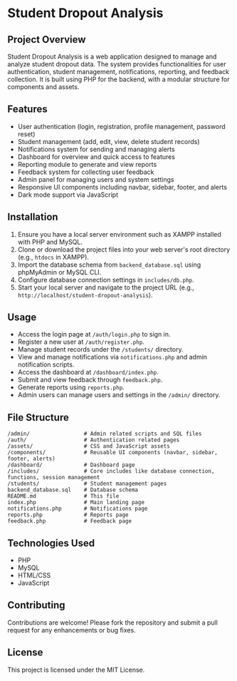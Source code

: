 # Student Dropout Analysis

## Project Overview
Student Dropout Analysis is a web application designed to manage and analyze student dropout data. The system provides functionalities for user authentication, student management, notifications, reporting, and feedback collection. It is built using PHP for the backend, with a modular structure for components and assets.

## Features
- User authentication (login, registration, profile management, password reset)
- Student management (add, edit, view, delete student records)
- Notifications system for sending and managing alerts
- Dashboard for overview and quick access to features
- Reporting module to generate and view reports
- Feedback system for collecting user feedback
- Admin panel for managing users and system settings
- Responsive UI components including navbar, sidebar, footer, and alerts
- Dark mode support via JavaScript

## Installation
1. Ensure you have a local server environment such as XAMPP installed with PHP and MySQL.
2. Clone or download the project files into your web server's root directory (e.g., `htdocs` in XAMPP).
3. Import the database schema from `backend_database.sql` using phpMyAdmin or MySQL CLI.
4. Configure database connection settings in `includes/db.php`.
5. Start your local server and navigate to the project URL (e.g., `http://localhost/student-dropout-analysis`).

## Usage
- Access the login page at `/auth/login.php` to sign in.
- Register a new user at `/auth/register.php`.
- Manage student records under the `/students/` directory.
- View and manage notifications via `notifications.php` and admin notification scripts.
- Access the dashboard at `/dashboard/index.php`.
- Submit and view feedback through `feedback.php`.
- Generate reports using `reports.php`.
- Admin users can manage users and settings in the `/admin/` directory.

## File Structure
```
/admin/                 # Admin related scripts and SQL files
/auth/                  # Authentication related pages
/assets/                # CSS and JavaScript assets
/components/            # Reusable UI components (navbar, sidebar, footer, alerts)
/dashboard/             # Dashboard page
/includes/              # Core includes like database connection, functions, session management
/students/              # Student management pages
backend_database.sql    # Database schema
README.md               # This file
index.php               # Main landing page
notifications.php       # Notifications page
reports.php             # Reports page
feedback.php            # Feedback page
```

## Technologies Used
- PHP
- MySQL
- HTML/CSS
- JavaScript

## Contributing
Contributions are welcome! Please fork the repository and submit a pull request for any enhancements or bug fixes.

## License
This project is licensed under the MIT License.
